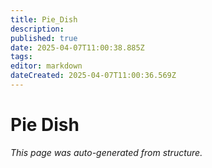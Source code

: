 ```yaml
---
title: Pie_Dish
description: 
published: true
date: 2025-04-07T11:00:38.885Z
tags: 
editor: markdown
dateCreated: 2025-04-07T11:00:36.569Z
---
```


# Pie Dish

*This page was auto-generated from structure.*
